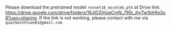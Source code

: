 Please download the pretrained model `resnet18_msceleb.pth` at Drive link: https://drive.google.com/drive/folders/16JiDZjHuqCmN_795t_ihyTw1biHlo3u8?usp=sharing. If the link is not working, please contact with me via `quachminhtuan01@gmail.com`